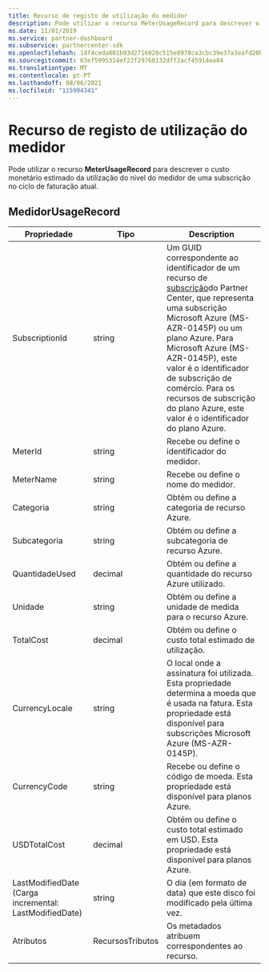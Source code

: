 ```yaml
---
title: Recurso de registo de utilização do medidor
description: Pode utilizar o recurso MeterUsageRecord para descrever o custo monetário estimado da utilização do nível do medidor de uma subscrição no ciclo de faturação atual.
ms.date: 11/01/2019
ms.service: partner-dashboard
ms.subservice: partnercenter-sdk
ms.openlocfilehash: 1df4ceda801b93d2716028c515e0978ca3cbc39e37a3eafd20b8123cf81d795b
ms.sourcegitcommit: 63ef5995314ef22f29768132dff2acf45914ea84
ms.translationtype: MT
ms.contentlocale: pt-PT
ms.lasthandoff: 08/06/2021
ms.locfileid: "115994341"
---
```

# <a name="meter-usage-record-resource"></a>Recurso de registo de utilização do medidor

Pode utilizar o recurso **MeterUsageRecord** para descrever o custo monetário estimado da utilização do nível do medidor de uma subscrição no ciclo de faturação atual.

## <a name="meterusagerecord"></a>MedidorUsageRecord

| Propriedade         | Tipo               | Description                                                                                                                                                                                                                                                                                                                                                                                         |
|------------------|--------------------|-----------------------------------------------------------------------------------------------------------------------------------------------------------------------------------------------------------------------------------------------------------------------------------------------------------------------------------------------------------------------------------------------------|
| SubscriptionId   | string             | Um GUID correspondente ao identificador de um recurso de [subscrição](subscription-resources.md#subscription)do Partner Center, que representa uma subscrição Microsoft Azure (MS-AZR-0145P) ou um plano Azure. Para Microsoft Azure (MS-AZR-0145P), este valor é o identificador de subscrição de comércio. Para os recursos de subscrição do plano Azure, este valor é o identificador do plano Azure. |
| MeterId          | string             | Recebe ou define o identificador do medidor.                                                                                                                                                                                                                                                                                                                                                                  |
| MeterName        | string             | Recebe ou define o nome do medidor.                                                                                                                                                                                                                                                                                                                                                                        |
| Categoria         | string             | Obtém ou define a categoria de recurso Azure.                                                                                                                                                                                                                                                                                                                                                           |
| Subcategoria      | string             | Obtém ou define a subcategoria de recurso Azure.                                                                                                                                                                                                                                                                                                                                                       |
| QuantidadeUsed     | decimal            | Obtém ou define a quantidade do recurso Azure utilizado.                                                                                                                                                                                                                                                                                                                                               |
| Unidade             | string             | Obtém ou define a unidade de medida para o recurso Azure.                                                                                                                                                                                                                                                                                                                                            |
| TotalCost        | decimal            | Obtém ou define o custo total estimado de utilização.                                                                                                                                                                                                                                                                                                                                                     |
| CurrencyLocale   | string             | O local onde a assinatura foi utilizada. Esta propriedade determina a moeda que é usada na fatura. Esta propriedade está disponível para subscrições Microsoft Azure (MS-AZR-0145P).                                                                                                                                                                                                      |
| CurrencyCode     | string             | Recebe ou define o código de moeda. Esta propriedade está disponível para planos Azure.                                                                                                                                                                                                                                                                                                                         |
| USDTotalCost     | decimal            | Obtém ou define o custo total estimado em USD. Esta propriedade está disponível para planos Azure.                                                                                                                                                                                                                                                                                                           |
| LastModifiedDate (Carga incremental: LastModifiedDate) | string             | O dia (em formato de data) que este disco foi modificado pela última vez.                                                                                                                                                                                                                                                                                                                                   |
| Atributos       | RecursosTributos | Os metadados atribuem correspondentes ao recurso.                                                                                                                                                                                                                                                                                                                                              |
